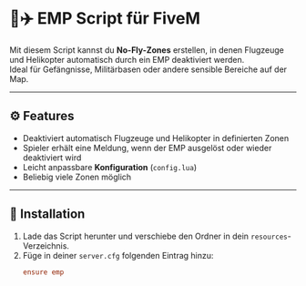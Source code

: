# 🚫✈️ EMP Script für FiveM

Mit diesem Script kannst du **No-Fly-Zones** erstellen, in denen Flugzeuge und Helikopter automatisch durch ein EMP deaktiviert werden.  
Ideal für Gefängnisse, Militärbasen oder andere sensible Bereiche auf der Map.

---

## ⚙️ Features
- Deaktiviert automatisch Flugzeuge und Helikopter in definierten Zonen  
- Spieler erhält eine Meldung, wenn der EMP ausgelöst oder wieder deaktiviert wird  
- Leicht anpassbare **Konfiguration** (`config.lua`)  
- Beliebig viele Zonen möglich  

---

## 📂 Installation
1. Lade das Script herunter und verschiebe den Ordner in dein `resources`-Verzeichnis.  
2. Füge in deiner `server.cfg` folgenden Eintrag hinzu:
   ```cfg
   ensure emp

